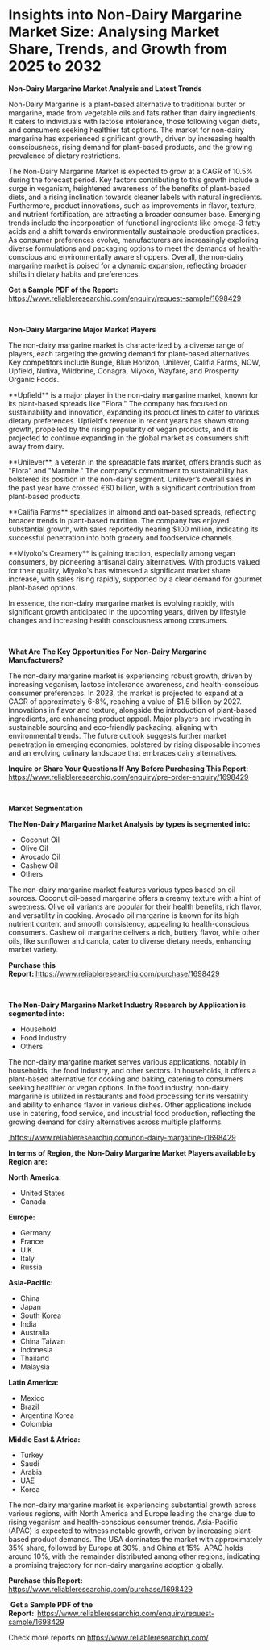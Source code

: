 <p><h1>Insights into Non-Dairy Margarine Market Size: Analysing Market Share, Trends, and Growth from 2025 to 2032</h1></p><p><strong>Non-Dairy Margarine Market Analysis and Latest Trends</strong></p>
<p><p>Non-Dairy Margarine is a plant-based alternative to traditional butter or margarine, made from vegetable oils and fats rather than dairy ingredients. It caters to individuals with lactose intolerance, those following vegan diets, and consumers seeking healthier fat options. The market for non-dairy margarine has experienced significant growth, driven by increasing health consciousness, rising demand for plant-based products, and the growing prevalence of dietary restrictions.</p><p>The Non-Dairy Margarine Market is expected to grow at a CAGR of 10.5% during the forecast period. Key factors contributing to this growth include a surge in veganism, heightened awareness of the benefits of plant-based diets, and a rising inclination towards cleaner labels with natural ingredients. Furthermore, product innovations, such as improvements in flavor, texture, and nutrient fortification, are attracting a broader consumer base. Emerging trends include the incorporation of functional ingredients like omega-3 fatty acids and a shift towards environmentally sustainable production practices. As consumer preferences evolve, manufacturers are increasingly exploring diverse formulations and packaging options to meet the demands of health-conscious and environmentally aware shoppers. Overall, the non-dairy margarine market is poised for a dynamic expansion, reflecting broader shifts in dietary habits and preferences.</p></p>
<p><strong>Get a Sample PDF of the Report:&nbsp;</strong> <a href="https://www.reliableresearchiq.com/enquiry/request-sample/1698429?utm_campaign=99&utm_medium=2&utm_source=Github&utm_content=ia&utm_term=09012025&utm_id=non-dairy-margarine">https://www.reliableresearchiq.com/enquiry/request-sample/1698429</a></p>
<p>&nbsp;</p>
<p><strong>Non-Dairy Margarine Major Market Players</strong></p>
<p><p>The non-dairy margarine market is characterized by a diverse range of players, each targeting the growing demand for plant-based alternatives. Key competitors include Bunge, Blue Horizon, Unilever, Califia Farms, NOW, Upfield, Nutiva, Wildbrine, Conagra, Miyoko, Wayfare, and Prosperity Organic Foods.</p><p>**Upfield** is a major player in the non-dairy margarine market, known for its plant-based spreads like "Flora." The company has focused on sustainability and innovation, expanding its product lines to cater to various dietary preferences. Upfield's revenue in recent years has shown strong growth, propelled by the rising popularity of vegan products, and it is projected to continue expanding in the global market as consumers shift away from dairy.</p><p>**Unilever**, a veteran in the spreadable fats market, offers brands such as "Flora" and "Marmite." The company's commitment to sustainability has bolstered its position in the non-dairy segment. Unilever’s overall sales in the past year have crossed €60 billion, with a significant contribution from plant-based products.</p><p>**Califia Farms** specializes in almond and oat-based spreads, reflecting broader trends in plant-based nutrition. The company has enjoyed substantial growth, with sales reportedly nearing $100 million, indicating its successful penetration into both grocery and foodservice channels.</p><p>**Miyoko's Creamery** is gaining traction, especially among vegan consumers, by pioneering artisanal dairy alternatives. With products valued for their quality, Miyoko's has witnessed a significant market share increase, with sales rising rapidly, supported by a clear demand for gourmet plant-based options.</p><p>In essence, the non-dairy margarine market is evolving rapidly, with significant growth anticipated in the upcoming years, driven by lifestyle changes and increasing health consciousness among consumers.</p></p>
<p>&nbsp;</p>
<p><strong>What Are The Key Opportunities For Non-Dairy Margarine Manufacturers?</strong></p>
<p><p>The non-dairy margarine market is experiencing robust growth, driven by increasing veganism, lactose intolerance awareness, and health-conscious consumer preferences. In 2023, the market is projected to expand at a CAGR of approximately 6-8%, reaching a value of $1.5 billion by 2027. Innovations in flavor and texture, alongside the introduction of plant-based ingredients, are enhancing product appeal. Major players are investing in sustainable sourcing and eco-friendly packaging, aligning with environmental trends. The future outlook suggests further market penetration in emerging economies, bolstered by rising disposable incomes and an evolving culinary landscape that embraces dairy alternatives.</p></p>
<p><strong>Inquire or Share Your Questions If Any Before Purchasing This Report:</strong> <a href="https://www.reliableresearchiq.com/enquiry/pre-order-enquiry/1698429?utm_campaign=99&utm_medium=2&utm_source=Github&utm_content=ia&utm_term=09012025&utm_id=non-dairy-margarine">https://www.reliableresearchiq.com/enquiry/pre-order-enquiry/1698429</a></p>
<p>&nbsp;</p>
<p><strong>Market Segmentation</strong></p>
<p><strong>The Non-Dairy Margarine Market Analysis by types is segmented into:</strong></p>
<p><ul><li>Coconut Oil</li><li>Olive Oil</li><li>Avocado Oil</li><li>Cashew Oil</li><li>Others</li></ul></p>
<p><p>The non-dairy margarine market features various types based on oil sources. Coconut oil-based margarine offers a creamy texture with a hint of sweetness. Olive oil variants are popular for their health benefits, rich flavor, and versatility in cooking. Avocado oil margarine is known for its high nutrient content and smooth consistency, appealing to health-conscious consumers. Cashew oil margarine delivers a rich, buttery flavor, while other oils, like sunflower and canola, cater to diverse dietary needs, enhancing market variety.</p></p>
<p><strong>Purchase this Report:&nbsp;</strong><a href="https://www.reliableresearchiq.com/purchase/1698429?utm_campaign=99&utm_medium=2&utm_source=Github&utm_content=ia&utm_term=09012025&utm_id=non-dairy-margarine">https://www.reliableresearchiq.com/purchase/1698429</a></p>
<p>&nbsp;</p>
<p><strong>The Non-Dairy Margarine Market Industry Research by Application is segmented into:</strong></p>
<p><ul><li>Household</li><li>Food Industry</li><li>Others</li></ul></p>
<p><p>The non-dairy margarine market serves various applications, notably in households, the food industry, and other sectors. In households, it offers a plant-based alternative for cooking and baking, catering to consumers seeking healthier or vegan options. In the food industry, non-dairy margarine is utilized in restaurants and food processing for its versatility and ability to enhance flavor in various dishes. Other applications include use in catering, food service, and industrial food production, reflecting the growing demand for dairy alternatives across multiple platforms.</p></p>
<p><a href="https://www.reliableresearchiq.com/non-dairy-margarine-r1698429?utm_campaign=99&utm_medium=2&utm_source=Github&utm_content=ia&utm_term=09012025&utm_id=non-dairy-margarine">&nbsp;https://www.reliableresearchiq.com/non-dairy-margarine-r1698429</a></p>
<p><strong>In terms of Region, the Non-Dairy Margarine Market Players available by Region are:</strong></p>
<p>
    <p> <strong> North America: </strong>
        <ul>
            <li>United States</li>
            <li>Canada</li>
        </ul>
        </p> 
    <p> <strong> Europe: </strong>
        <ul>
            <li>Germany</li>
            <li>France</li>
            <li>U.K.</li>
            <li>Italy</li>
            <li>Russia</li>
        </ul>
        </p> 
    <p> <strong> Asia-Pacific: </strong>
        <ul>
            <li>China</li>
            <li>Japan</li>
            <li>South Korea</li>
            <li>India</li>
            <li>Australia</li>
            <li>China Taiwan</li>
            <li>Indonesia</li>
            <li>Thailand</li>
            <li>Malaysia</li>
        </ul>
        </p> 
    <p> <strong> Latin America: </strong>
        <ul>
            <li>Mexico</li>
            <li>Brazil</li>
            <li>Argentina Korea</li>
            <li>Colombia</li>
        </ul>
        </p> 
    <p> <strong> Middle East & Africa: </strong>
        <ul>
            <li>Turkey</li>
            <li>Saudi</li>
            <li>Arabia</li>
            <li>UAE</li>
            <li>Korea</li>
        </ul>
    </p>
    </p>
<p><p>The non-dairy margarine market is experiencing substantial growth across various regions, with North America and Europe leading the charge due to rising veganism and health-conscious consumer trends. Asia-Pacific (APAC) is expected to witness notable growth, driven by increasing plant-based product demands. The USA dominates the market with approximately 35% share, followed by Europe at 30%, and China at 15%. APAC holds around 10%, with the remainder distributed among other regions, indicating a promising trajectory for non-dairy margarine adoption globally.</p></p>
<p><strong>Purchase this Report: </strong><a href="https://www.reliableresearchiq.com/purchase/1698429?utm_campaign=99&utm_medium=2&utm_source=Github&utm_content=ia&utm_term=09012025&utm_id=non-dairy-margarine">https://www.reliableresearchiq.com/purchase/1698429</a></p>
<p>&nbsp;<strong>Get a Sample PDF of the Report:&nbsp;&nbsp;</strong><a href="https://www.reliableresearchiq.com/enquiry/request-sample/1698429?utm_campaign=99&utm_medium=2&utm_source=Github&utm_content=ia&utm_term=09012025&utm_id=non-dairy-margarine">https://www.reliableresearchiq.com/enquiry/request-sample/1698429</a></p>
<p><strong></strong></p>
<p>Check more reports on <a href="https://www.reliableresearchiq.com/?utm_campaign=99&utm_medium=2&utm_source=Github&utm_content=ia&utm_term=09012025&utm_id=non-dairy-margarine">https://www.reliableresearchiq.com/</a></p>